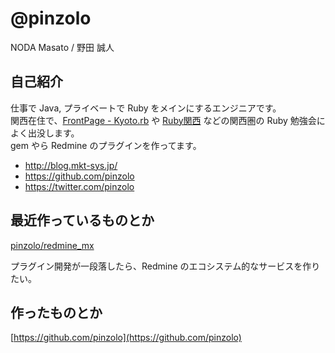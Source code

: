 # @pinzolo

NODA Masato / 野田 誠人

## 自己紹介

仕事で Java, プライベートで Ruby をメインにするエンジニアです。  
関西在住で、[FrontPage - Kyoto.rb](http://qwik.jp/kyotorb/FrontPage.html) や [Ruby関西](https://www.facebook.com/RubyKansai) などの関西圏の Ruby 勉強会によく出没します。  
gem やら Redmine のプラグインを作ってます。

* http://blog.mkt-sys.jp/
* https://github.com/pinzolo
* https://twitter.com/pinzolo

## 最近作っているものとか

[pinzolo/redmine_mx](https://github.com/pinzolo/redmine_mx)

プラグイン開発が一段落したら、Redmine のエコシステム的なサービスを作りたい。

## 作ったものとか

[https://github.com/pinzolo](https://github.com/pinzolo)

